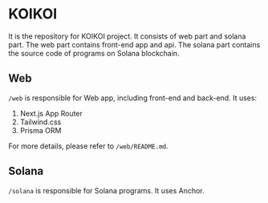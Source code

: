 # KOIKOI

It is the repository for KOIKOI project. It consists of web part and solana part. The web part contains front-end app and api. The solana part contains the source code of programs on Solana blockchain.

## Web

`/web` is responsible for Web app, including front-end and back-end. It uses:

1. Next.js App Router
2. Tailwind.css
3. Prisma ORM

For more details, please refer to `/web/README.md`.

## Solana

`/solana` is responsible for Solana programs. It uses Anchor.
